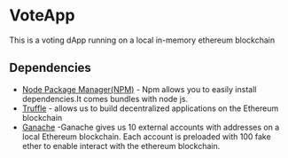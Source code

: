 # VoteApp
This is a voting dApp running on a  local in-memory ethereum blockchain


## Dependencies
* [Node Package Manager(NPM)](https://nodejs.org/en/) - Npm allows you to easily install dependencies.It comes bundles with node js.
* [Truffle](https://trufflesuite.com/) - allows us to build decentralized applications on the Ethereum blockchain
* [Ganache](https://trufflesuite.com/ganache/) -Ganache gives us 10 external accounts with addresses on a local Ethereum blockchain. Each account is preloaded with 100 fake ether to enable  interact with the ethereum blockchain.
